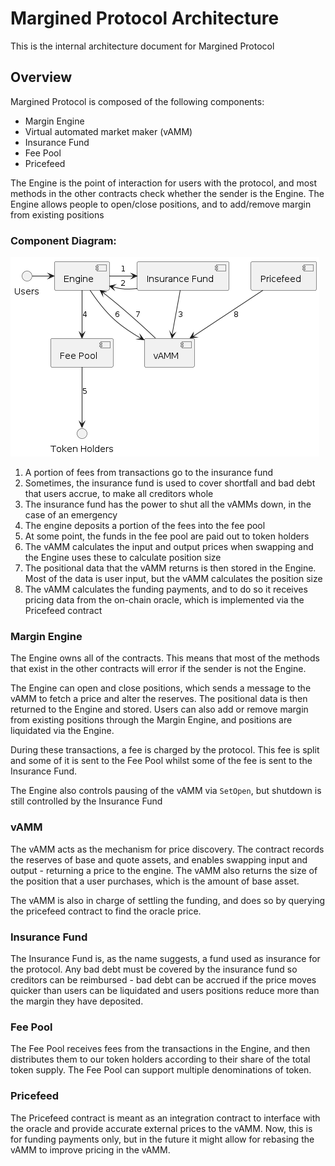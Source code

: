 # Margined Protocol Architecture

This is the internal architecture document for Margined Protocol

## Overview

Margined Protocol is composed of the following components:

- Margin Engine
- Virtual automated market maker (vAMM)
- Insurance Fund
- Fee Pool
- Pricefeed

The Engine is the point of interaction for users with the protocol, and most methods in the other contracts check whether the sender is the Engine. The Engine allows people to open/close positions, and to add/remove margin from existing positions

### Component Diagram:

![Contract Interactions](Images/contractInteractions.png)

1. A portion of fees from transactions go to the insurance fund
2. Sometimes, the insurance fund is used to cover shortfall and bad debt that users accrue, to make all creditors whole
3. The insurance fund has the power to shut all the vAMMs down, in the case of an emergency
4. The engine deposits a portion of the fees into the fee pool
5. At some point, the funds in the fee pool are paid out to token holders
6. The vAMM calculates the input and output prices when swapping and the Engine uses these to calculate position size
7. The positional data that the vAMM returns is then stored in the Engine. Most of the data is user input, but the vAMM calculates the position size
8. The vAMM calculates the funding payments, and to do so it receives pricing data from the on-chain oracle, which is implemented via the Pricefeed contract

### Margin Engine

The Engine owns all of the contracts. This means that most of the methods that exist in the other contracts will error if the sender is not the Engine.

The Engine can open and close positions, which sends a message to the vAMM to fetch a price and alter the reserves. The positional data is then returned to the Engine and stored. Users can also add or remove margin from existing positions through the Margin Engine, and positions are liquidated via the Engine.

During these transactions, a fee is charged by the protocol. This fee is split and some of it is sent to the Fee Pool whilst some of the fee is sent to the Insurance Fund.

The Engine also controls pausing of the vAMM via `SetOpen`, but shutdown is still controlled by the Insurance Fund

### vAMM

The vAMM acts as the mechanism for price discovery. The contract records the reserves of base and quote assets, and enables swapping input and output - returning a price to the engine. The vAMM also returns the size of the position that a user purchases, which is the amount of base asset.

The vAMM is also in charge of settling the funding, and does so by querying the pricefeed contract to find the oracle price.

### Insurance Fund

The Insurance Fund is, as the name suggests, a fund used as insurance for the protocol. Any bad debt must be covered by the insurance fund so creditors can be reimbursed - bad debt can be accrued if the price moves quicker than users can be liquidated and users positions reduce more than the margin they have deposited.

### Fee Pool

The Fee Pool receives fees from the transactions in the Engine, and then distributes them to our token holders according to their share of the total token supply. The Fee Pool can support multiple denominations of token.

### Pricefeed

The Pricefeed contract is meant as an integration contract to interface with the oracle and provide accurate external prices to the vAMM. Now, this is for funding payments only, but in the future it might allow for rebasing the vAMM to improve pricing in the vAMM.

